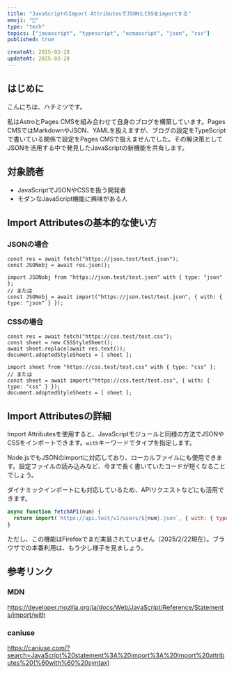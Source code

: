 ```yaml
---
title: "JavaScriptのImport AttributesでJSONとCSSをimportする"
emoji: "📝"
type: "tech"
topics: ["javascript", "typescript", "ecmascript", "json", "css"]
published: true

createAt: 2025-03-28
updateAt: 2025-03-28
---
```


## はじめに

こんにちは、ハチミツです。

私はAstroとPages CMSを組み合わせて自身のブログを構築しています。Pages CMSではMarkdownやJSON、YAMLを扱えますが、ブログの設定をTypeScriptで書いている関係で設定をPages CMSで扱えませんでした。その解決策としてJSONを活用する中で発見したJavaScriptの新機能を共有します。

## 対象読者

- JavaScriptでJSONやCSSを扱う開発者
- モダンなJavaScript機能に興味がある人

## Import Attributesの基本的な使い方

### JSONの場合

```js:従来のコード
const res = await fetch("https://json.test/test.json");
const JSONobj = await res.json();
```

```js:Import Attributesを使用
import JSONobj from "https://json.test/test.json" with { type: "json" };
// または
const JSONobj = await import("https://json.test/test.json", { with: { type: "json" } });
```

### CSSの場合

```js:従来のコード
const res = await fetch("https://css.test/test.css");
const sheet = new CSSStyleSheet();
await sheet.replace(await res.text());
document.adoptedStyleSheets = [ sheet ];
```

```js:Import Attributesを使用
import sheet from "https://css.test/test.css" with { type: "css" };
// または
const sheet = await import("https://css.test/test.css", { with: { type: "css" } });
document.adoptedStyleSheets = [ sheet ];
```

## Import Attributesの詳細

Import Attributesを使用すると、JavaScriptモジュールと同様の方法でJSONやCSSをインポートできます。`with`キーワードでタイプを指定します。

Node.jsでもJSONのimportに対応しており、ローカルファイルにも使用できます。設定ファイルの読み込みなど、今まで長く書いていたコードが短くなることでしょう。

ダイナミックインポートにも対応しているため、APIリクエストなどにも活用できます。

```js
async function fetchAPI(num) {
  return import(`https://api.test/v1/users/${num}.json`, { with: { type: "json" } });
}
```

ただし、この機能はFirefoxでまだ実装されていません（2025/2/22現在）。ブラウザでの本番利用は、もう少し様子を見ましょう。

## 参考リンク

### MDN

https://developer.mozilla.org/ja/docs/Web/JavaScript/Reference/Statements/import/with

### caniuse

https://caniuse.com/?search=JavaScript%20statement%3A%20import%3A%20Import%20attributes%20(%60with%60%20syntax)
